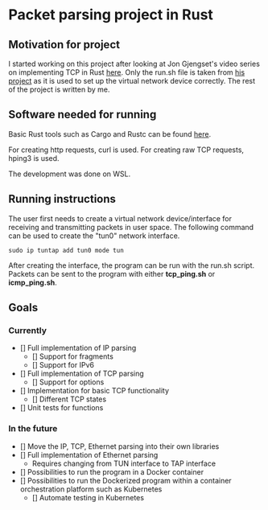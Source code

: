 # Packet parsing project in Rust

## Motivation for project
I started working on this project after looking at Jon Gjengset's video series on implementing TCP in Rust [here](https://youtu.be/bzja9fQWzdA?si=iBGWw4V2QRtcBty3). Only the run.sh file is taken from [his project](https://github.com/jonhoo/rust-tcp/blob/master/run.sh) as it is used to set up the virtual network device correctly. The rest of the project is written by me. 

## Software needed for running
Basic Rust tools such as Cargo and Rustc can be found [here](https://doc.rust-lang.org/cargo/getting-started/installation.html). 

For creating http requests, curl is used. For creating raw TCP requests, hping3 is used. 

The development was done on WSL. 

## Running instructions
The user first needs to create a virtual network device/interface for receiving and transmitting packets in user space. The following command can be used to create the "tun0" network interface. 
```shell
sudo ip tuntap add tun0 mode tun
```

After creating the interface, the program can be run with the run.sh script. Packets can be sent to the program with either **tcp_ping.sh** or **icmp_ping.sh**.

## Goals
### Currently
- [] Full implementation of IP parsing
  - [] Support for fragments
  - [] Support for IPv6
- [] Full implementation of TCP parsing
  - [] Support for options
- [] Implementation for basic TCP functionality
  - [] Different TCP states
- [] Unit tests for functions

### In the future
- [] Move the IP, TCP, Ethernet parsing into their own libraries
- [] Full implementation of Ethernet parsing
  - Requires changing from TUN interface to TAP interface
- [] Possibilities to run the program in a Docker container
- [] Possibilities to run the Dockerized program within a container orchestration platform such as Kubernetes
  - [] Automate testing in Kubernetes